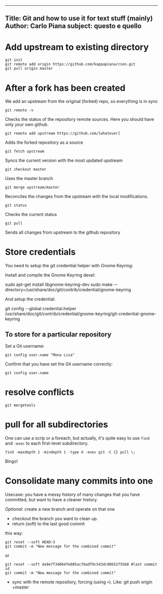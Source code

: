 
---
Title: Git and how to use it for text stuff (mainly)
Author: Carlo Piana
subject: questo e quello
---

# Add upstream to existing directory

    git init
    git remote add origin https://github.com/kappapiana/cson.git
    git pull origin master


# After a fork has been created

We add an upstream from the original (forked) repo, so everything is in sync

    git remote -v

Checks the status of the repository remote sources. Here you should have only your own github.

    git remote add upstream https://github.com/[whatever]

Adds the forked repository as a source

    git fetch upstream

Syncs the current version with the most updated upstream

    git checkout master

Uses the master branch

    git merge upstream/master

Reconciles the changes from the upstream with the local modifications.

    git status

Checks the current status

    git pull

Sends all changes from upstream to the github repository

# Store credentials


You need to setup the git credential helper with Gnome Keyring:

Install and compile the Gnome Keyring devel:

sudo apt-get install libgnome-keyring-dev
sudo make --directory=/usr/share/doc/git/contrib/credential/gnome-keyring

And setup the credential:

git config --global credential.helper /usr/share/doc/git/contrib/credential/gnome-keyring/git-credential-gnome-keyring


## To store for a particular repository

Set a Git username:

    git config user.name "Mona Lisa"

Confirm that you have set the Git username correctly:

    git config user.name


# resolve conflicts

    git mergetools

# pull for all subdirectories

One can use a scrip or a foreach, but actually, it's quite easy to use `find` and `-exec` to each first-level subdirectory.

    find -maxdepth 1 -mindepth 1 -type d -exec git -C {} pull \;

Bingo!


# Consolidate many commits into one

Usecase: you have a messy history of many changes that you have committed, but want to have a cleaner history.

_Optional:_ create a new branch and operate on that one

- checkout the branch you want to clean up.
- return (soft) to the last good commit 

this way:

    git reset --soft HEAD~3
    git commit -m "New message for the combined commit"

or

    git reset --soft da9e7f34064fe885ac76adf9c543dc98652f5568 #last commit id
    git commit -m "New message for the combined commit"

- sync with the remote repository, forcing (using `+`). Like:
    git push origin +master
